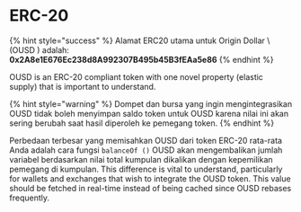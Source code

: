 # ERC-20

{% hint style="success" %}
Alamat ERC20 utama untuk Origin Dollar \ (OUSD \) adalah:   
**0x2A8e1E676Ec238d8A992307B495b45B3fEAa5e86**
{% endhint %}

OUSD is an ERC-20 compliant token with one novel property \(elastic supply\) that is important to understand.

{% hint style="warning" %}
Dompet dan bursa yang ingin mengintegrasikan OUSD tidak boleh menyimpan saldo token untuk OUSD karena nilai ini akan sering berubah saat hasil diperoleh ke pemegang token.
{% endhint %}

Perbedaan terbesar yang memisahkan OUSD dari token ERC-20 rata-rata Anda adalah cara fungsi `balanceOf ()` OUSD akan mengembalikan jumlah variabel berdasarkan nilai total kumpulan dikalikan dengan kepemilikan pemegang di kumpulan. This difference is vital to understand, particularly for wallets and exchanges that wish to integrate the OUSD token. This value should be fetched in real-time instead of being cached since OUSD rebases frequently.





